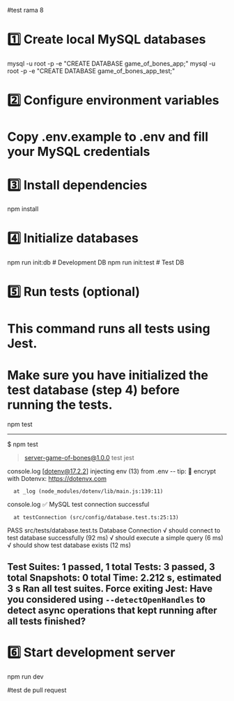 #test rama 8
# 1️⃣ Create local MySQL databases
mysql -u root -p -e "CREATE DATABASE game_of_bones_app;"
mysql -u root -p -e "CREATE DATABASE game_of_bones_app_test;"

# 2️⃣ Configure environment variables
# Copy .env.example to .env and fill your MySQL credentials

# 3️⃣ Install dependencies
npm install

# 4️⃣ Initialize databases
npm run init:db      # Development DB
npm run init:test    # Test DB

# 5️⃣ Run tests (optional)
# This command runs all tests using Jest.
# Make sure you have initialized the test database (step 4) before running the tests.
npm test

-------------------------------------------------------------------
$ npm test

> server-game-of-bones@1.0.0 test
> jest

  console.log
    [dotenv@17.2.2] injecting env (13) from .env -- tip: 🔐 encrypt with Dotenvx: https://dotenvx.com

      at _log (node_modules/dotenv/lib/main.js:139:11)

  console.log
    ✅ MySQL test connection successful

      at testConnection (src/config/database.test.ts:25:13)

 PASS  src/tests/database.test.ts
  Database Connection
    √ should connect to test database successfully (92 ms)
    √ should execute a simple query (6 ms)
    √ should show test database exists (12 ms)

Test Suites: 1 passed, 1 total
Tests:       3 passed, 3 total
Snapshots:   0 total
Time:        2.212 s, estimated 3 s
Ran all test suites.
Force exiting Jest: Have you considered using `--detectOpenHandles` to detect async operations that kept running after all tests finished?
-------------------------------------------------------------------


# 6️⃣ Start development server
npm run dev

#test de pull request